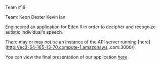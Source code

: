 Team #16

Team:
Keon
Dexter
Kevin
Ian

Engineered an application for Eden II in order to decipher and recognize autistic individual's speech.

There may or may not be an instance of the API server running [here](http://ec2-54-165-13-70.compute-1.amazonaws
.com:3000/)


You can view the final presentation of our application [here](https://docs.google.com/presentation/d/18MQRt_VWbF8fx8Z14gquqIph4c72xy_UfhZlAnLklkc/edit?ts=58147da0#slide=id.p)

